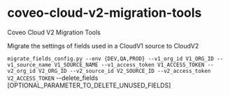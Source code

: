 # coveo-cloud-v2-migration-tools
Coveo Cloud V2 Migration Tools

Migrate the settings of fields used in a CloudV1 source to CloudV2

 `migrate_fields_config.py --env {DEV,QA,PROD} --v1_org_id V1_ORG_ID
                                --v1_source_name V1_SOURCE_NAME
                                --v1_access_token V1_ACCESS_TOKEN --v2_org_id
                                V2_ORG_ID --v2_source_id V2_SOURCE_ID
                                --v2_access_token V2_ACCESS_TOKEN`
                                --delete_fields [OPTIONAL_PARAMETER_TO_DELETE_UNUSED_FIELDS]